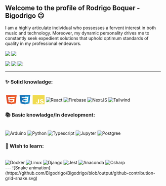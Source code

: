 ## Welcome to the profile of Rodrigo Boquer - Bigodrigo :wink:

I am a highly articulate individual who possesses a fervent interest in both music and technology. Moreover, my dynamic personality drives me to constantly seek expedient solutions that uphold optimum standards of quality in my professional endeavors.

 <div>
   <img align="center" height="180em" src="https://github-readme-stats.bigodrigo.vercel.app/api?username=Bigodrigo&show_icons=true&theme=react&include_all_commits=true&count_private=true"/>
   <img align="center" height="180em" src="https://github-readme-stats.bigodrigo.vercel.app/api/top-langs/?username=Bigodrigo&layout=compact&langs_count=6&theme=react"/>
</div>
 
 <br>
  
<div> 
  <a href="https://instagram.com/bigodrigo.rod" target="_blank"><img src="https://img.shields.io/badge/-Instagram-%23E4405F?style=for-the-badge&logo=instagram&logoColor=white" target="_blank"></a>
  <a href = "mailto:eng.boquer@gmail.com"><img src="https://img.shields.io/badge/-Gmail-%23333?style=for-the-badge&logo=gmail&logoColor=white" target="_blank"></a>
  <a href="https://www.linkedin.com/in/rodrigo-boquer-064298166/" target="_blank"><img src="https://img.shields.io/badge/-LinkedIn-%230077B5?style=for-the-badge&logo=linkedin&logoColor=white" target="_blank"></a> 
  
---

### ✨ Solid knowladge:
 <div style="display: inline_block"><br>
  <img align="center" alt="HTML" height="30" width="40" src="https://raw.githubusercontent.com/devicons/devicon/master/icons/html5/html5-original.svg">
  <img align="center" alt="CSS" height="30" width="40" src="https://raw.githubusercontent.com/devicons/devicon/master/icons/css3/css3-original.svg">
  <img align="center" alt="Javascript" height="30" width="40" src="https://raw.githubusercontent.com/devicons/devicon/master/icons/javascript/javascript-plain.svg">
  <img align="center" alt="React" height="30" width="40" src="https://cdn.jsdelivr.net/gh/devicons/devicon/icons/react/react-original.svg">
  <img align="center" alt="Firebase" height="30" width="40" src="https://cdn.jsdelivr.net/gh/devicons/devicon/icons/firebase/firebase-plain.svg">
  <img align="center" alt="NextJS" height="30" width="40" src="https://cdn.jsdelivr.net/gh/devicons/devicon/icons/nextjs/nextjs-original-wordmark.svg">
  <img align="center" alt="Tailwind" height="30" width="40" src="https://cdn.jsdelivr.net/gh/devicons/devicon/icons/tailwindcss/tailwindcss-plain.svg">
 </div>

### 📚 Basic knowladge/In development:
 <div style="display: inline_block"><br>
  <img align="center" alt="Arduino" height="30" width="40" src="https://cdn.jsdelivr.net/gh/devicons/devicon/icons/arduino/arduino-original-wordmark.svg">
  <img align="center" alt="Python" height="30" width="40" src="https://cdn.jsdelivr.net/gh/devicons/devicon/icons/python/python-original.svg">
  <img align="center" alt="Typescript" height="30" width="40" src="https://cdn.jsdelivr.net/gh/devicons/devicon/icons/typescript/typescript-original.svg" />
  <img align="center" alt="Jupyter" height="30" width="40" src="https://cdn.jsdelivr.net/gh/devicons/devicon/icons/jupyter/jupyter-original-wordmark.svg">
  <img align="center" alt="Postgree" height="30" width="40" src="https://cdn.jsdelivr.net/gh/devicons/devicon/icons/postgresql/postgresql-original.svg" />
 </div>

### 📝 Wish to learn:
 <div style="display: inline_block"><br>
  <img align="center" alt="Docker" height="30" width="40" src="https://cdn.jsdelivr.net/gh/devicons/devicon/icons/docker/docker-plain-wordmark.svg" />
  <img align="center" alt="Linux" height="30" width="40" src="https://cdn.jsdelivr.net/gh/devicons/devicon/icons/linux/linux-original.svg" />
  <img align="center" alt="Django" height="30" width="40" src="https://cdn.jsdelivr.net/gh/devicons/devicon/icons/django/django-plain-wordmark.svg" />
  <img align="center" alt="Jest" height="30" width="40" src="https://cdn.jsdelivr.net/gh/devicons/devicon/icons/jest/jest-plain.svg" />
  <img align="center" alt="Anaconda" height="30" width="40" src="https://cdn.jsdelivr.net/gh/devicons/devicon/icons/anaconda/anaconda-original.svg" />
  <img align="center" alt="Csharp" height="30" width="40" src="https://cdn.jsdelivr.net/gh/devicons/devicon/icons/csharp/csharp-original.svg" />
 </div>
---
  ![Snake animation](https://github.com/Bigodrigo/Bigodrigo/blob/output/github-contribution-grid-snake.svg)

</div>

<!--
**Bigodrigo/Bigodrigo** is a ✨ _special_ ✨ repository because its `README.md` (this file) appears on your GitHub profile.

Here are some ideas to get you started:

- 🔭 I’m currently working on ...
- 🌱 I’m currently learning ...
- 👯 I’m looking to collaborate on ...
- 🤔 I’m looking for help with ...
- 💬 Ask me about ...
- 📫 How to reach me: ...
- 😄 Pronouns: ...
- ⚡ Fun fact: ...
-->
